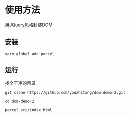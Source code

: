 # 使用方法
用JQuery风格封装DOM

## 安装
`yarn global add parcel`

## 运行

找个干净的目录

`git clone https://github.com/youzhitang/dom-demo-2.git`

`cd dom-demo-2`

`parcel src/index.html`
